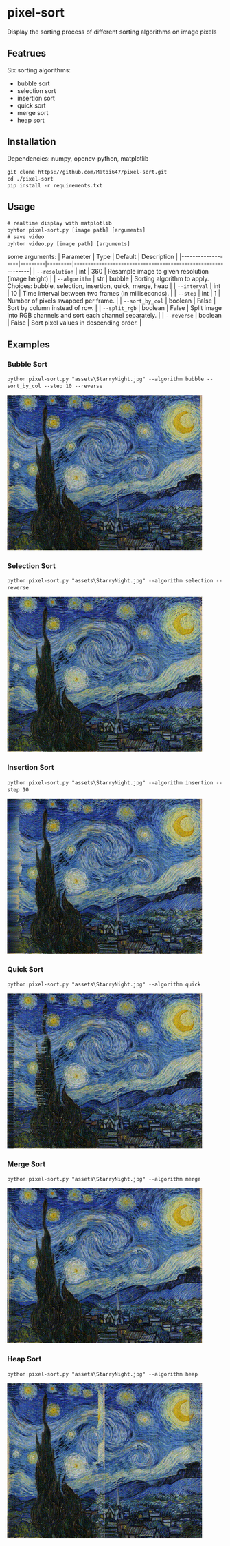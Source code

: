 # pixel-sort
Display the sorting process of different sorting algorithms on image pixels

## Featrues
Six sorting algorithms: 
- bubble sort
- selection sort
- insertion sort
- quick sort
- merge sort
- heap sort


## Installation
Dependencies: numpy, opencv-python, matplotlib
``` shell
git clone https://github.com/Matoi647/pixel-sort.git
cd ./pixel-sort
pip install -r requirements.txt
```

## Usage
``` shell
# realtime display with matplotlib
pyhton pixel-sort.py [image path] [arguments]
# save video
pyhton video.py [image path] [arguments]
```

some arguments:
| Parameter         | Type    | Default | Description                                                  |
|-------------------|---------|---------|--------------------------------------------------------------|
| `--resolution`      | int     | 360      | Resample image to given resolution (image height)           |
| `--algorithm`     | str     | bubble  | Sorting algorithm to apply. Choices: bubble, selection, insertion, quick, merge, heap |
| `--interval`      | int     | 10      | Time interval between two frames (in milliseconds).           |
| `--step`          | int     | 1       | Number of pixels swapped per frame.                           |
| `--sort_by_col`   | boolean | False   | Sort by column instead of row.                                |
| `--split_rgb`     | boolean | False   | Split image into RGB channels and sort each channel separately. |
| `--reverse`       | boolean | False   | Sort pixel values in descending order.                        |

## Examples
### Bubble Sort
``` shell
python pixel-sort.py "assets\StarryNight.jpg" --algorithm bubble --sort_by_col --step 10 --reverse
```
![SrarryNight_bubble.gif](assets/StarryNight_bubble.gif)

### Selection Sort
``` shell
python pixel-sort.py "assets\StarryNight.jpg" --algorithm selection --reverse
```
![SrarryNight_selection.gif](assets/StarryNight_selection.gif)

### Insertion Sort
``` shell
python pixel-sort.py "assets\StarryNight.jpg" --algorithm insertion --step 10
```
![SrarryNight_insertion.gif](assets/StarryNight_insertion.gif)

### Quick Sort
``` shell
python pixel-sort.py "assets\StarryNight.jpg" --algorithm quick
```
![SrarryNight_quick.gif](assets/StarryNight_quick.gif)

### Merge Sort
``` shell
python pixel-sort.py "assets\StarryNight.jpg" --algorithm merge
```
![SrarryNight_merge.gif](assets/StarryNight_merge.gif)

### Heap Sort
``` shell
python pixel-sort.py "assets\StarryNight.jpg" --algorithm heap
```
![SrarryNight_heap.gif](assets/StarryNight_heap.gif)
